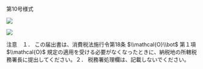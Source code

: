 第10号様式

![](https://www.nta.go.jp/tmp/ebb2de02-fbdb-43f9-b878-d544336a5596/images/bc3d6165bd6c3b6cef9e331203f975afef511da1c4111a9ccb471f9e353ec6d2.jpg)

![](https://www.nta.go.jp/tmp/ebb2de02-fbdb-43f9-b878-d544336a5596/images/c0e52c8333a14100597a4bb51582bdb8f61d16ec526db6ab78dc3424c14fedb7.jpg)

注意　１． この届出書は、消費税法施行令第18条 $\\mathcal{O}\\bot$ 第１項 $\\mathcal{O}$ 規定の適用を受ける必要がなくなったときに、納税地の所轄税務署長に提出してください。２． 税務署処理欄は、記載しないでください。